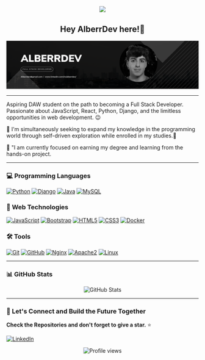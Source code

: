 

<p align="center"><img src="https://i.imgur.com/A6bWGFl.gif"/></p>
<h2 align="center">Hey AlberrDev here!👋</h2> 
<p align="center">
  <img src="https://github.com/AlberrDev/AlberrDev/raw/main/Banner%20Github.png" alt="Banner">
</p>


---

Aspiring DAW student on the path to becoming a Full Stack Developer. Passionate about JavaScript, React, Python, Django, and the limitless opportunities in web development. 😉

 🔭 I'm simultaneously seeking to expand my knowledge in the programming world through self-driven exploration while  enrolled in my studies.:book:

 🌱 "I am currently focused on earning my degree and learning from the hands-on project.

---

### 💻 Programming Languages

[![Python](https://img.shields.io/badge/Python-yellow?style=for-the-badge&logo=python&logoColor=white&labelColor=101010)]()
[![Django](https://img.shields.io/badge/Django-092E20?style=for-the-badge&logo=django&logoColor=white&labelColor=101010)](https://www.djangoproject.com/)
[![Java](https://img.shields.io/badge/Java-007396?style=for-the-badge&logo=java&logoColor=white&labelColor=101010)](https://www.java.com/)
[![MySQL](https://img.shields.io/badge/MySQL-4479A1?style=for-the-badge&logo=mysql&logoColor=white&labelColor=101010)]()



### 🚀 Web Technologies

[![JavaScript](https://img.shields.io/badge/JavaScript-F7DF1E?style=for-the-badge&logo=javascript&logoColor=F7DF1E&labelColor=101010)](https://developer.mozilla.org/en-US/docs/Web/JavaScript)
[![Bootstrap](https://img.shields.io/badge/Bootstrap-563D7C?style=for-the-badge&logo=bootstrap&logoColor=563D7C&labelColor=101010)](https://getbootstrap.com/)
[![HTML5](https://img.shields.io/badge/HTML5-E34F26?style=for-the-badge&logo=html5&logoColor=E34F26&labelColor=101010)](https://html.spec.whatwg.org/)
[![CSS3](https://img.shields.io/badge/CSS3-1572B6?style=for-the-badge&logo=css3&logoColor=1572B6&labelColor=101010)](https://www.w3.org/Style/CSS/Overview.en.html)
[![Docker](https://img.shields.io/badge/Docker-2496ED?style=for-the-badge&logo=docker&logoColor=2496ED&labelColor=101010)](https://www.docker.com/)

### 🛠️ Tools

[![Git](https://img.shields.io/badge/Git-F05032?style=for-the-badge&logo=git&logoColor=F05032&labelColor=101010)](https://git-scm.com/)
[![GitHub](https://img.shields.io/badge/GitHub-181717?style=for-the-badge&logo=github&logoColor=white&labelColor=181717)](https://github.com/)
[![Nginx](https://img.shields.io/badge/Nginx-009639?style=for-the-badge&logo=nginx&logoColor=009639&labelColor=101010)](https://www.nginx.com/)
[![Apache2](https://img.shields.io/badge/Apache2-D22128?style=for-the-badge&logo=apache&logoColor=D22128&labelColor=101010)](https://httpd.apache.org/)
[![Linux](https://img.shields.io/badge/Linux-FCC624?style=for-the-badge&logo=linux&logoColor=FCC624&labelColor=101010)](https://www.linux.org/)

---



### 📊 GitHub Stats
<p align="center">
  <img src="https://github-readme-stats.vercel.app/api?username=AlberrDev&show_icons=true&count_private=true&hide_border=true&theme=vue" alt="GitHub Stats">
</p>

---

### 🚀 Let's Connect and Build the Future Together

**Check the Repositories and don't forget to give a star.** :star:


[![LinkedIn](https://img.shields.io/badge/LinkedIn-0077B5?style=for-the-badge&logo=linkedin&logoColor=white)](https://www.linkedin.com/in/alberrdev/)




<p align="center">
  <img src="https://komarev.com/ghpvc/?username=AlberrDev&style=flat-square" alt="Profile views">
</p>
